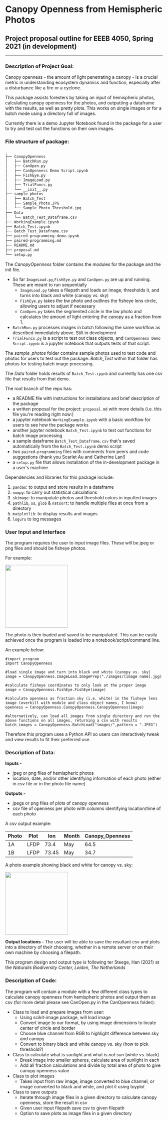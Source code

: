 # Canopy Openness from Hemispheric Photos

## Project proposal outline for EEEB 4050, Spring 2021 (in development)
---

### Description of Project Goal:
Canopy openness - the amount of light penetrating a canopy - is a crucial metric in understanding ecosystem dynamics and function, especially after a disturbance like a fire or a cyclone.

This package assists foresters by taking an input of hemispheric photos, calculating canopy openness for the photos, and outputting a dataframe with the results, as well as pretty plots. This works on single images or for a batch mode using a directory full of images.

Currently there is a demo Jupyter Notebook found in the package for a user to try and test out the functions on their own images.

### File structure of package:

```bash
.
├── CanopyOpenness
│   ├── BatchRun.py
│   ├── CanOpen.py
│   ├── CanOpenness Demo Script.ipynb     
│   ├── FishEye.py
│   ├── ImageLoad.py
│   ├── TrialFuncs.py
│   └── __init__.py
├── sample_photos
│   ├── Batch_Test
│   ├── Sample_Photo.JPG
│   └── Sample_Photo_Threshold.jpg
├── Data
│   └── Batch_Test_Dataframe.csv
├── WorkingExample.ipynb
├── Batch_Test.ipynb
├── Batch_Test_Dataframe.csv
├── paired-programming-demo.ipynb
├── paired-programming.md
├── README.md
├── proposal.md
└── setup.py

```
The *CanopyOpenness* folder contains the modules for the package and the init file.
   - So far `ImageLoad.py`,`FishEye.py`  and  `CanOpen.py` are up and running. These are meant to run sequentially 
     - `ImageLoad.py` takes a filepath and loads an image, thresholds it, and turns into black and white (canopy vs. sky)
     - `FishEye.py` takes the bw photo and outlines the fisheye lens circle, allowing users to adjust if necessary
     - `CanOpen.py` takes the segmented circle in the bw photo and calculates the amount of light entering the canopy as a fraction from 1.
   - `BatchRun.py` processes images in batch following the same workflow as described immediately above. Still in development
   - `TrialFuncs.py` is a script to test out class objects, and `CanOpenness Demo Script.ipynb` is a jupyter notebook that outputs tests of that script.

The *sample_photos* folder contains sample photos used to test code and photos for users to test out the package. 
*Batch_Test* within that folder has photos for testing batch image processing.

The *Data* folder holds results of `Batch_Test.ipynb` and currently has one csv file that results from that demo.

The root branch of the repo has:
   - a README file with instructions for installations and brief description of the package
   - a written proposal for the project: `proposal.md` with more details (i.e. this file you're reading right now:)  
   - a jupyter notebook `WorkingExample.ipynb` with a basic workflow for users to see how the package works  
   - another jupyter notebook `Batch_Test.ipynb` to test out functions for batch image processing
   - a sample dataframe `Batch_Test_Dataframe.csv` that's saved automatically from the `Batch_Test.ipynb` demo script
   - two `paired-programming` files with comments from peers and code suggestions (thank you Scarlet Au and Catherine Lan!)
   - a `setup.py` file that allows installation of the in-development package in a user's machine
 
Dependencies and libraries for this package include:
  1. `pandas`: to output and store results in a dataframe  
  2. `numpy`: to carry out statistical calculations 
  3. `skimage`: to manipulate photos and threshold colors in inputted images  
  4. `pathlib`, `os`, `glob` & `natsort`: to handle multiple files at once from a directory
  5. `matplotlib`: to display results and images
  6. `loguru` to log messages 

### User Input and Interface
The program requires the user to input image files. These will be jpeg or png files and should be fisheye photos.

For example:

<img src="examples/Sample_Photo.JPG" height="200">

The photo is then loaded and saved to be manipulated. This can be easily achieved once the program is loaded into a notebook/script/command line. 

An example below:

```
#import program
import CanopyOpenness

#load single image and turn into black and white (canopy vs. sky)
image = CanopyOpenness.ImageLoad.ImagePrep("./images/[image name].jpg)

#calculate fisheye coordinates to only look at the proper image
image = CanopyOpenness.FishEye.FishEye(image)

#calculate openness as fraction sky (i.e. white) in the fisheye lens image (overkill with module and class object names, I know)
openness = CanopyOpenness.CanopyOpenness.CanopyOpenness(image)

#alternatively, can load all images from single directory and run the above functions on all images, returning a csv with results
batch_images = CanopyOpenness.BatchLoad("images/",pattern = ".JPEG")

```
Therefore this program uses a Python API so users can interactively tweak and view results to fit their preferred use.

### Description of Data:
**Inputs -** 
   - jpeg or png files of hemispheric photos
   - location, date, and/or other identifying information of each photo (either in csv file or in the photo file name)  

**Outputs -** 
   - jpegs or png files of plots of canopy openness
   - csv file of openness per photo with columns identifying location/time of each photo

A csv output example:

| Photo | Plot | lon  | Month | Canopy_Openness |
|-------|------|------|-------|-----------------|
| 1A    | LFDP |73.4  | May   | 64.5            |
| 1B    | LFDP |73.45 | May   | 34.7            |

A photo example showing black and white for canopy vs. sky:

<img src="examples/Sample_Photo_Threshold.jpg" height="200">

**Output locations -**
The user will be able to save the resultant csv and plots into a directory of their choosing, whether in a remote server or on their own machine by choosing a filepath.

This program design and output type is following ter Steege, Han (2021) at the *Naturalis Biodiversity Center, Leiden, The Netherlands*

### Description of Code:
The program will contain a module with a few different class types to calculate canopy openness from hemispheric photos and output them as csv (for more detail please see CanOpen.py in the CanOpenness folder):
   - Class to load and prepare images from user:
     - Using scikit-image package, will load image
     - Convert image to our format, by using image dimensions to locate center of circle and border
     - Choose blue channel from RGB to highlight difference between sky and canopy
     - Convert to binary black and white canopy vs. sky (how to pick threshold?)
   - Class to calculate what is *sunlight* and what is *not sun* (white vs. black)
     - Break image into smaller spheres, calculate area of sunlight in each
     - Add all fraction calculations and divide by total area of photo to give canopy openness value
   - Class to plot images
     - Takes input from raw image, image converted to blue channel, or image converted to black and white, and plot it using toyplot 
   - Class to save outputs
     - Iterate through image files in a given directory to calculate canopy openness, store the result in csv
     - Given user input filepath save csv to given filepath
     - Option to save plots as image files in a given directory
